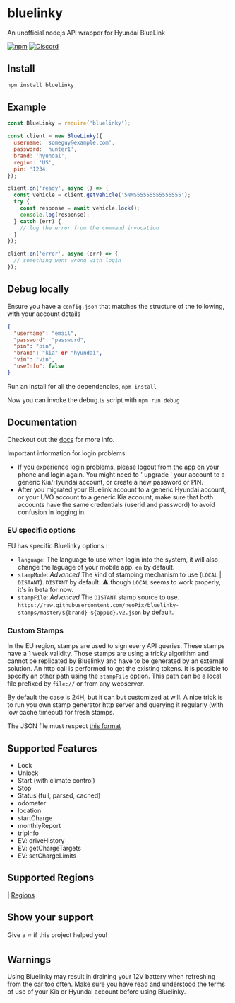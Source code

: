 # bluelinky

An unofficial nodejs API wrapper for Hyundai BlueLink

[![npm](https://img.shields.io/npm/v/bluelinky.svg)](https://www.npmjs.com/package/bluelinky)
[![Discord](https://img.shields.io/discord/652755205041029120)](https://discord.gg/HwnG8sY)

## Install
```sh
npm install bluelinky
```

## Example
```javascript
const BlueLinky = require('bluelinky');

const client = new BlueLinky({
  username: 'someguy@example.com',
  password: 'hunter1',
  brand: 'hyundai',
  region: 'US',
  pin: '1234'
});

client.on('ready', async () => {
  const vehicle = client.getVehicle('5NMS55555555555555');
  try {
    const response = await vehicle.lock();
    console.log(response);
  } catch (err) {
    // log the error from the command invocation 
  }
});

client.on('error', async (err) => {
  // something went wrong with login
});

```

## Debug locally
Ensure you have a `config.json` that matches the structure of the following, with your account details

```json
{
  "username": "email",
  "password": "password",
  "pin": "pin",
  "brand": "kia" or "hyundai",
  "vin": "vin",
  "useInfo": false
}
```
Run an install for all the dependencies, `npm install`

Now you can invoke the debug.ts script with `npm run debug`

## Documentation
Checkout out the [docs](https://bluelinky.readme.io) for more info.

Important information for login problems:
- If you experience login problems, please logout from the app on your phone and login again. You might need to ' upgrade ' your account to a generic Kia/Hyundai account, or create a new password or PIN.
- After you migrated your Bluelink account to a generic Hyundai account, or your UVO account to a generic Kia account, make sure that both accounts have the same credentials (userid and password) to avoid confusion in logging in.

### EU specific options
EU has specific Bluelinky options :

- `language`: The language to use when login into the system, it will also change the laguage of your mobile app. `en` by default.
- `stampMode`: *Advanced* The kind of stamping mechanism to use (`LOCAL` | `DISTANT`). `DISTANT` by default. :warning: though `LOCAL` seems to work properly, it's in beta for now.
- `stampFile`: *Advanced* The `DISTANT` stamp source to use. `https://raw.githubusercontent.com/neoPix/bluelinky-stamps/master/${brand}-${appId}.v2.json` by default.

### Custom Stamps
In the EU region, stamps are used to sign every API queries. These stamps have a 1 week validity. Those stamps are using a tricky algorithm and cannot be replicated by Bluelinky and have to be generated by an external solution. An http call is performed to get the existing tokens. It is possible to specify an other path using the `stampFile` option. This path can be a local file prefixed by `file://` or from any webserver.

By default the case is 24H, but it can but customized at will. A nice trick is to run you own stamp generator http server and querying it regularly (with low cache timeout) for fresh stamps.

The JSON file must respect [this format](https://github.com/neoPix/bluelinky-stamps/blob/master/kia.json)

## Supported Features
- Lock
- Unlock
- Start (with climate control)
- Stop
- Status (full, parsed, cached)
- odometer
- location
- startCharge
- monthlyReport
- tripInfo
- EV: driveHistory
- EV: getChargeTargets
- EV: setChargeLimits

## Supported Regions
| [Regions](https://github.com/Hacksore/bluelinky/wiki/Regions) 
## Show your support

Give a ⭐️ if this project helped you!

## Warnings
Using Bluelinky may result in draining your 12V battery when refreshing from the car too often. 
Make sure you have read and understood the terms of use of your Kia or Hyundai account before using Bluelinky.
